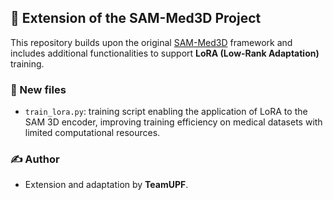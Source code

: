 ## 🧠 Extension of the SAM-Med3D Project

This repository builds upon the original [SAM-Med3D](https://github.com/uni-medical/SAM-Med3D) framework and includes additional functionalities to support **LoRA (Low-Rank Adaptation)** training.

### 🔧 New files
- `train_lora.py`: training script enabling the application of LoRA to the SAM 3D encoder, improving training efficiency on medical datasets with limited computational resources.

### ✍️ Author
- Extension and adaptation by **TeamUPF**.